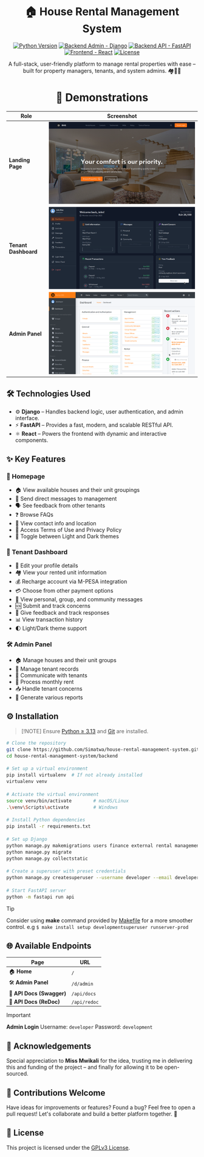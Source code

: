<h1 align="center">🏠 House Rental Management System</h1>

<p align="center">
  <a href="#"><img alt="Python Version" src="https://img.shields.io/static/v1?logo=python&color=Blue&message=3.13&label=Python"/></a>
  <a href="#"><img alt="Backend Admin - Django" src="https://img.shields.io/static/v1?logo=django&color=Blue&message=Admin&label=Django"/></a>
  <a href="#"><img alt="Backend API - FastAPI" src="https://img.shields.io/static/v1?logo=fastapi&color=Blue&message=RestAPI&label=FastAPI"/></a>
  <a href="#"><img alt="Frontend - React" src="https://img.shields.io/static/v1?logo=react&color=Blue&message=Frontend&label=React"/></a>
  <a href="https://github.com/Simatwa/house-rental-management-system/blob/main/LICENSE"><img alt="License" src="https://img.shields.io/static/v1?logo=MIT&color=Blue&message=GPLv3&label=License"/></a>
</p>

<p align="center">
  A full-stack, user-friendly platform to manage rental properties with ease – built for property managers, tenants, and system admins. 🏘️💼📱
</p>


<h1 align="center">🚀 Demonstrations</h1>

| Role                 | Screenshot                              |
| -------------------- | --------------------------------------- |
| **Landing Page**     | ![Index page](assets/demo/index.png)    |
| **Tenant Dashboard** | ![Dashboard](assets/demo/dashboard.png) |
| **Admin Panel**      | ![Admin page](assets/demo/admin.png)    |


## 🛠 Technologies Used

* ⚙️ **Django** – Handles backend logic, user authentication, and admin interface.
* ⚡ **FastAPI** – Provides a fast, modern, and scalable RESTful API.
* ⚛️ **React** – Powers the frontend with dynamic and interactive components.


## ✨ Key Features

### 🏡 Homepage

* 🏠 View available houses and their unit groupings
* 💬 Send direct messages to management
* 🗣️ See feedback from other tenants
* ❓ Browse FAQs
* 📍 View contact info and location
* 📜 Access Terms of Use and Privacy Policy
* 🌙 Toggle between Light and Dark themes

### 👤 Tenant Dashboard

* 📝 Edit your profile details
* 🏘️ View your rented unit information
* 💰 Recharge account via M-PESA integration
* 💳 Choose from other payment options
* 📩 View personal, group, and community messages
* 🆘 Submit and track concerns
* 💬 Give feedback and track responses
* 📊 View transaction history
* 🌓 Light/Dark theme support

### 🛠️ Admin Panel

* 🏠 Manage houses and their unit groups
* 👥 Manage tenant records
* 💬 Communicate with tenants
* 💸 Process monthly rent
* 📥 Handle tenant concerns
* 📄 Generate various reports


## ⚙️ Installation

> \[!NOTE]
> Ensure [Python ≥ 3.13](https://www.python.org/) and [Git](https://git-scm.com/) are installed.

```bash
# Clone the repository
git clone https://github.com/Simatwa/house-rental-management-system.git
cd house-rental-management-system/backend

# Set up a virtual environment
pip install virtualenv  # If not already installed
virtualenv venv

# Activate the virtual environment
source venv/bin/activate        # macOS/Linux
.\venv\Scripts\activate         # Windows

# Install Python dependencies
pip install -r requirements.txt

# Set up Django
python manage.py makemigrations users finance external rental management
python manage.py migrate
python manage.py collectstatic

# Create a superuser with preset credentials
python manage.py createsuperuser --username developer --email developer@localhost.domain --identity_number 12345678 --noinput

# Start FastAPI server
python -m fastapi run api
```

> [!TIP]
> Consider using **make** command provided by [Makefile](backend/Makefile) for a more smoother control. e.g `$ make install setup developmentsuperuser runserver-prod`

## 🌐 Available Endpoints

| Page                      | URL          |
| ------------------------- | ------------ |
| 🏠 **Home**               | `/`          |
| 🛠 **Admin Panel**        | `/d/admin`   |
| 📘 **API Docs (Swagger)** | `/api/docs`  |
| 📕 **API Docs (ReDoc)**   | `/api/redoc` |

> [!IMPORTANT]
> **Admin Login**
> Username: `developer`
> Password: `development`

## 🙏 Acknowledgements

Special appreciation to **Miss Mwikali** for the idea, trusting me in delivering this and funding of the project – and finally for allowing it to be open-sourced.

## 🤝 Contributions Welcome

Have ideas for improvements or features? Found a bug?
Feel free to open a pull request! Let's collaborate and build a better platform together. 🚀

## 📄 License

This project is licensed under the [GPLv3 License](LICENSE).
